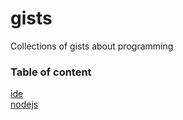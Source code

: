 # gists
Collections of gists about programming 

### Table of content

[ide](setup/ide.md)   
[nodejs](setup/nodejs.md)    
